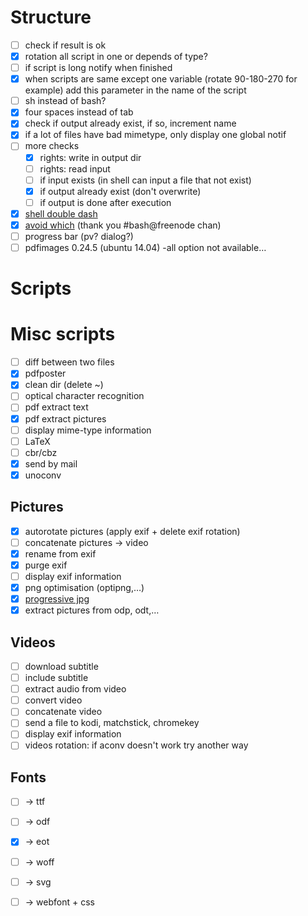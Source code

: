 # Structure
- [ ] check if result is ok
- [x] rotation all script in one or depends of type?
- [ ] if script is long notify when finished
- [x] when scripts are same except one variable (rotate 90-180-270 for example) add this parameter in the name of the script
- [ ] sh instead of bash?
- [x] four spaces instead of tab
- [x] check if output already exist, if so, increment name
- [x] if a lot of files have bad mimetype, only display one global notif
- [ ] more checks
    - [x] rights: write in output dir
    - [ ] rights: read input
    - [ ] if input exists (in shell can input a file that not exist)
    - [x] if output already exist (don't overwrite)
    - [ ] if output is done after execution
- [x] [shell double dash](http://linuxfr.org/users/yekcim/journaux/mes-nautilus-scripts#comment-1585344)
- [x] [avoid which](http://stackoverflow.com/questions/592620/check-if-a-program-exists-from-a-bash-script/677212#677212) (thank you #bash@freenode chan)
- [ ] progress bar (pv? dialog?)
- [ ] pdfimages 0.24.5 (ubuntu 14.04) -all option not available…

# Scripts

# Misc scripts
- [ ] diff between two files
- [x] pdfposter
- [x] clean dir (delete ~)
- [ ] optical character recognition
- [ ] pdf extract text
- [x] pdf extract pictures
- [ ] display mime-type information
- [ ] LaTeX
- [ ] cbr/cbz
- [x] send by mail
- [x] unoconv

## Pictures
- [x] autorotate pictures (apply exif + delete exif rotation)
- [ ] concatenate pictures → video
- [x] rename from exif
- [x] purge exif
- [ ] display exif information
- [x] png optimisation (optipng,…)
- [x] [progressive jpg](https://coderwall.com/p/ryzmaa/use-imagemagick-to-create-optimised-and-progressive-jpgs)
- [x] extract pictures from odp, odt,…

## Videos
- [ ] download subtitle
- [ ] include subtitle
- [ ] extract audio from video
- [ ] convert video
- [ ] concatenate video
- [ ] send a file to kodi, matchstick, chromekey
- [ ] display exif information
- [ ] videos rotation: if aconv doesn't work try another way

## Fonts
- [ ] → ttf
- [ ] → odf
- [x] → eot
- [ ] → woff
- [ ] → svg
- [ ] → webfont + css

